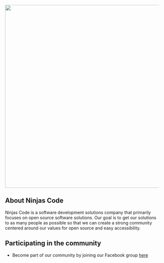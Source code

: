 <p align="center"><a href="https://ninjascode.com" target="_blank"><img src="https://i.imgur.com/cWDFwLx.png" width="600"></a></p>

## About Ninjas Code

Ninjas Code is a software development solutions company that primarily focuses on open source software solutions. Our goal is to get our solutions to as many people as possible so that we can create a strong community centered around our values for open source and easy accessibility.

## Participating in the community

- Become part of our community by joining our Facebook group [here](https://www.facebook.com/groups/1145159719681626)
